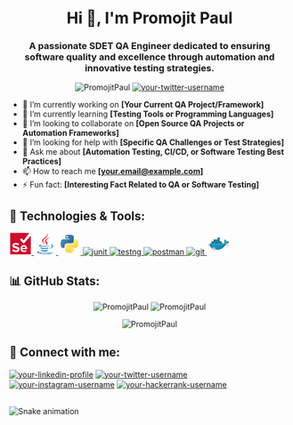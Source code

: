 <!-- Welcome Section -->
<h1 align="center">Hi 👋, I'm Promojit Paul</h1>
<h3 align="center">A passionate SDET QA Engineer dedicated to ensuring software quality and excellence through automation and innovative testing strategies.</h3>

<!-- Profile Views and Social Media Badges -->
<p align="center">
  <img src="https://komarev.com/ghpvc/?username=PromojitPaul&label=Profile%20views&color=0e75b6&style=flat" alt="PromojitPaul" />
  <a href="https://twitter.com/your-twitter-username" target="blank"><img src="https://img.shields.io/twitter/follow/your-twitter-username?logo=twitter&style=for-the-badge" alt="your-twitter-username" /></a>
</p>

<!-- About Me -->
- 🔭 I’m currently working on **[Your Current QA Project/Framework]**
- 🌱 I’m currently learning **[Testing Tools or Programming Languages]**
- 👯 I’m looking to collaborate on **[Open Source QA Projects or Automation Frameworks]**
- 🤔 I’m looking for help with **[Specific QA Challenges or Test Strategies]**
- 💬 Ask me about **[Automation Testing, CI/CD, or Software Testing Best Practices]**
- 📫 How to reach me **[your.email@example.com]**
- ⚡ Fun fact: **[Interesting Fact Related to QA or Software Testing]**

<!-- Skills Section -->
<h2 align="left">🔧 Technologies & Tools:</h2>
<p align="left">
  <a href="https://www.selenium.dev" target="_blank"> <img src="https://raw.githubusercontent.com/devicons/devicon/master/icons/selenium/selenium-original.svg" alt="selenium" width="40" height="40"/> </a>
  <a href="https://www.java.com" target="_blank"> <img src="https://raw.githubusercontent.com/devicons/devicon/master/icons/java/java-original.svg" alt="java" width="40" height="40"/> </a>
  <a href="https://www.python.org" target="_blank"> <img src="https://raw.githubusercontent.com/devicons/devicon/master/icons/python/python-original.svg" alt="python" width="40" height="40"/> </a>
  <a href="https://junit.org/junit5/" target="_blank"> <img src="https://upload.wikimedia.org/wikipedia/commons/5/52/JUnit_5_Banner.png" alt="junit" width="40" height="40"/> </a>
  <a href="https://testng.org/doc/" target="_blank"> <img src="https://upload.wikimedia.org/wikipedia/commons/a/a2/TestNG.png" alt="testng" width="40" height="40"/> </a>
  <a href="https://www.postman.com" target="_blank"> <img src="https://www.vectorlogo.zone/logos/getpostman/getpostman-icon.svg" alt="postman" width="40" height="40"/> </a>
  <a href="https://git-scm.com/" target="_blank"> <img src="https://www.vectorlogo.zone/logos/git-scm/git-scm-icon.svg" alt="git" width="40" height="40"/> </a>
  <a href="https://www.docker.com/" target="_blank"> <img src="https://raw.githubusercontent.com/devicons/devicon/master/icons/docker/docker-original.svg" alt="docker" width="40" height="40"/> </a>
</p>

<!-- GitHub Stats -->
<h2 align="left">📊 GitHub Stats:</h2>
<p align="center">
  <img src="https://github-readme-stats.vercel.app/api?username=PromojitPaul&show_icons=true&theme=radical" alt="PromojitPaul" />
  <img src="https://github-readme-streak-stats.herokuapp.com/?user=PromojitPaul&theme=radical" alt="PromojitPaul" />
</p>

<!-- Top Languages -->
<p align="center">
  <img src="https://github-readme-stats.vercel.app/api/top-langs?username=PromojitPaul&show_icons=true&locale=en&layout=compact&theme=radical" alt="PromojitPaul" />
</p>

<!-- Connect with Me -->
<h2 align="left">🤝 Connect with me:</h2>
<p align="left">
  <a href="https://linkedin.com/in/your-linkedin-profile" target="blank"><img align="center" src="https://cdn.jsdelivr.net/npm/simple-icons@3.0.1/icons/linkedin.svg" alt="your-linkedin-profile" height="30" width="40" /></a>
  <a href="https://twitter.com/your-twitter-username" target="blank"><img align="center" src="https://cdn.jsdelivr.net/npm/simple-icons@3.0.1/icons/twitter.svg" alt="your-twitter-username" height="30" width="40" /></a>
  <a href="https://instagram.com/your-instagram-username" target="blank"><img align="center" src="https://cdn.jsdelivr.net/npm/simple-icons@3.0.1/icons/instagram.svg" alt="your-instagram-username" height="30" width="40" /></a>
  <a href="https://www.hackerrank.com/your-hackerrank-username" target="blank"><img align="center" src="https://cdn.jsdelivr.net/npm/simple-icons@3.0.1/icons/hackerrank.svg" alt="your-hackerrank-username" height="30" width="40" /></a>
</p>


<br clear="both">

<img src="https://raw.githubusercontent.com/PromojitPaul/PromojitPaul/output/snake.svg" alt="Snake animation" />

###
